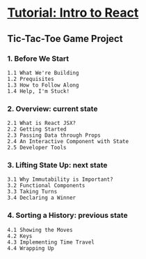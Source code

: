 # [Tutorial: Intro to React](https://legacy.reactjs.org/tutorial/tutorial.html)
## Tic-Tac-Toe Game Project

### 1. Before We Start
	1.1 What We're Building
	1.2 Prequisites
	1.3 How to Follow Along
	1.4 Help, I'm Stuck!
	
### 2. Overview: current state
	2.1 What is React JSX?
	2.2 Getting Started
	2.3 Passing Data through Props
	2.4 An Interactive Component with State
	2.5 Developer Tools
	
### 3. Lifting State Up: next state
	3.1 Why Immutability is Important?
	3.2 Functional Components
	3.3 Taking Turns
	3.4 Declaring a Winner
	
### 4. Sorting a History: previous state
	4.1 Showing the Moves
	4.2 Keys
	4.3 Implementing Time Travel
	4.4 Wrapping Up
	